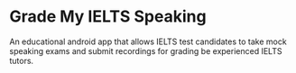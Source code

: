 # Grade My IELTS Speaking

An educational android app that allows IELTS test candidates to take mock speaking exams and submit recordings for grading be experienced IELTS tutors.
